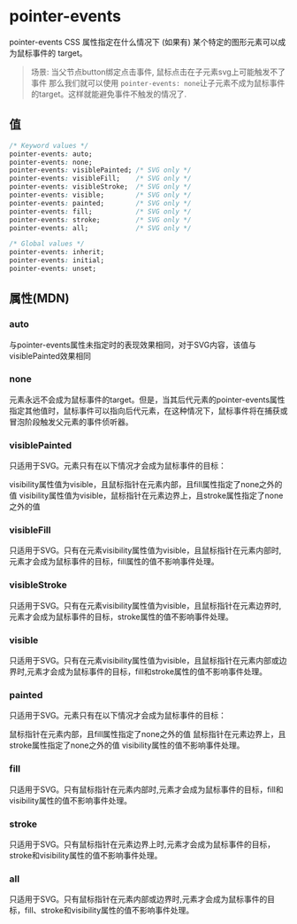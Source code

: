 # pointer-events

pointer-events CSS 属性指定在什么情况下 (如果有) 某个特定的图形元素可以成为鼠标事件的 target。

> 场景: 当父节点button绑定点击事件, 鼠标点击在子元素svg上可能触发不了事件
那么我们就可以使用 `pointer-events: none`让子元素不成为鼠标事件的target。这样就能避免事件不触发的情况了.

## 值

```css
/* Keyword values */
pointer-events: auto;
pointer-events: none;
pointer-events: visiblePainted; /* SVG only */
pointer-events: visibleFill;    /* SVG only */
pointer-events: visibleStroke;  /* SVG only */
pointer-events: visible;        /* SVG only */
pointer-events: painted;        /* SVG only */
pointer-events: fill;           /* SVG only */
pointer-events: stroke;         /* SVG only */
pointer-events: all;            /* SVG only */

/* Global values */
pointer-events: inherit;
pointer-events: initial;
pointer-events: unset;
```

## 属性(MDN)

### auto
与pointer-events属性未指定时的表现效果相同，对于SVG内容，该值与visiblePainted效果相同

### none
元素永远不会成为鼠标事件的target。但是，当其后代元素的pointer-events属性指定其他值时，鼠标事件可以指向后代元素，在这种情况下，鼠标事件将在捕获或冒泡阶段触发父元素的事件侦听器。

### visiblePainted
只适用于SVG。元素只有在以下情况才会成为鼠标事件的目标：
 
visibility属性值为visible，且鼠标指针在元素内部，且fill属性指定了none之外的值
visibility属性值为visible，鼠标指针在元素边界上，且stroke属性指定了none之外的值

### visibleFill
只适用于SVG。只有在元素visibility属性值为visible，且鼠标指针在元素内部时,元素才会成为鼠标事件的目标，fill属性的值不影响事件处理。

### visibleStroke
只适用于SVG。只有在元素visibility属性值为visible，且鼠标指针在元素边界时,元素才会成为鼠标事件的目标，stroke属性的值不影响事件处理。

### visible
只适用于SVG。只有在元素visibility属性值为visible，且鼠标指针在元素内部或边界时,元素才会成为鼠标事件的目标，fill和stroke属性的值不影响事件处理。

### painted
只适用于SVG。元素只有在以下情况才会成为鼠标事件的目标：
 
鼠标指针在元素内部，且fill属性指定了none之外的值
鼠标指针在元素边界上，且stroke属性指定了none之外的值
visibility属性的值不影响事件处理。

### fill
只适用于SVG。只有鼠标指针在元素内部时,元素才会成为鼠标事件的目标，fill和visibility属性的值不影响事件处理。

### stroke
只适用于SVG。只有鼠标指针在元素边界上时,元素才会成为鼠标事件的目标，stroke和visibility属性的值不影响事件处理。

### all
只适用于SVG。只有鼠标指针在元素内部或边界时,元素才会成为鼠标事件的目标，fill、stroke和visibility属性的值不影响事件处理。